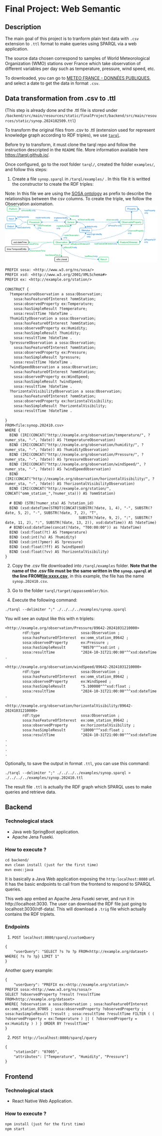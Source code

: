 # Final Project: Web Semantic

## Description

The main goal of this project is to tranform plain text data with `.csv` extension to `.ttl` format to make queries using SPARQL via a web application.

The source data chosen correspond to samples of World Meteorological Organization (WMO) stations over France which take observation of different variables per day such as temperature, pressure, wind speed, etc. 

To downloaded, you can go to [METEO FRANCE - DONNÉES PUBLIQUES](https://donneespubliques.meteofrance.fr/?fond=produit&id_produit=90&id_rubrique=32), and select a date to get the data in format `.csv`.

## Data transformation from .csv to .ttl

(This step is already done and the .ttl file is stored under `/backend/src/main/resources/static/finalProject/backend/src/main/resources/static/synop.2024102509.ttl`)

To transform the original files from .csv to .ttl (extension used for represent knowledge graph according to RDF triples), we use [`tarql`](https://github.com/tarql/tarql).

Before try to transform, it must clone the tarql repo and follow the instruction descripted in the `README` file. More information available here https://tarql.github.io/.

Once configured, go to the root folder `tarql/`, created the folder `examples/`, and follow this steps:

1. Create a file `synop.sparql` in `/tarql/examples/` . In this file it is writted the constructor to create the RDF triples:

Note: In this file we are using the [SOSA ontology](https://www.w3.org/TR/vocab-ssn/) as prefix to describe the relationships between the csv columns. To create the triple, we follow the Observation axiomation.
![](./images/SSN-Observation.png)

```
PREFIX sosa: <http://www.w3.org/ns/sosa/>
PREFIX xsd: <http://www.w3.org/2001/XMLSchema#>
PREFIX ex: <http://example.org/station/>

CONSTRUCT {
  ?temperatureObservation a sosa:Observation;
    sosa:hasFeatureOfInterest ?ommStation;
    sosa:observedProperty ex:Temperature;
    sosa:hasSimpleResult ?temperature;
    sosa:resultTime ?dateTime .
  ?humidityObservation a sosa:Observation;
    sosa:hasFeatureOfInterest ?ommStation;
    sosa:observedProperty ex:Humidity;
    sosa:hasSimpleResult ?humidity;
    sosa:resultTime ?dateTime .
  ?pressureObservation a sosa:Observation;
    sosa:hasFeatureOfInterest ?ommStation;
    sosa:observedProperty ex:Pressure;
    sosa:hasSimpleResult ?pressure;
    sosa:resultTime ?dateTime .
  ?windSpeedObservation a sosa:Observation;
    sosa:hasFeatureOfInterest ?ommStation;
    sosa:observedProperty ex:WindSpeed;
    sosa:hasSimpleResult ?windSpeed;
    sosa:resultTime ?dateTime .
  ?horizontalVisibilityObservation a sosa:Observation;
    sosa:hasFeatureOfInterest ?ommStation;
    sosa:observedProperty ex:horizontalVisibility;
    sosa:hasSimpleResult ?horizontalVisibility;
    sosa:resultTime ?dateTime .
    
}
FROM<file:synop.202410.csv> 
WHERE {
  BIND (IRI(CONCAT("http://example.org/observation/temperature/", ?numer_sta, "-", ?date)) AS ?temperatureObservation)
  BIND (IRI(CONCAT("http://example.org/observation/humidity/", ?numer_sta, "-", ?date)) AS ?humidityObservation)
  BIND (IRI(CONCAT("http://example.org/observation/Pressure/", ?numer_sta, "-", ?date)) AS ?pressureObservation)
  BIND (IRI(CONCAT("http://example.org/observation/windSpeed/", ?numer_sta, "-", ?date)) AS ?windSpeedObservation)
  BIND (IRI(CONCAT("http://example.org/observation/horizontalVisibility/", ?numer_sta, "-", ?date)) AS ?horizontalVisibilityObservation)
  BIND (IRI(CONCAT("http://example.org/station/", CONCAT("omm_station_",?numer_sta))) AS ?ommStation)
 
  # BIND (STR(?numer_sta) AS ?station_id)
  BIND (xsd:dateTime(STRDT(CONCAT(SUBSTR(?date, 1, 4), "-", SUBSTR(?date, 5, 2), "-", SUBSTR(?date, 7, 2), "T", 
                                  SUBSTR(?date, 9, 2), ":", SUBSTR(?date, 11, 2), ":", SUBSTR(?date, 13, 2)), xsd:dateTime)) AS ?dateTime)
  # BIND(xsd:dateTime(concat(?date, "T00:00:00")) as ?dateTime)
  BIND (xsd:float(?t) AS ?temperature)
  BIND (xsd:int(?u) AS ?humidity)
  BIND (xsd:int(?pmer) AS ?pressure)
  BIND (xsd:float(?ff) AS ?windSpeed)
  BIND (xsd:float(?vv) AS ?horizontalVisibility)
}
```
2. Copy the .csv file downloaded into `/tarql/examples` folder. **Note that the name of the .csv file must be the same written in the `synop.sparql` at the line FROM<file:xxxx.csv>**, in this example, the file has the name `synop.202410.csv`.

3. Go to the folder `tarql/target/appassembler/bin`.

4. Execute the following command:
```
./tarql --delimiter ";" ./../../../examples/synop.sparql
```

You will see an output like this with n triplets:
```
<http://example.org/observation/Pressure/89642-20241031210000>
        rdf:type                   sosa:Observation ;
        sosa:hasFeatureOfInterest  ex:omm_station_89642 ;
        sosa:observedProperty      ex:Pressure ;
        sosa:hasSimpleResult       "98570"^^xsd:int ;
        sosa:resultTime            "2024-10-31T21:00:00"^^xsd:dateTime .

<http://example.org/observation/windSpeed/89642-20241031210000>
        rdf:type                   sosa:Observation ;
        sosa:hasFeatureOfInterest  ex:omm_station_89642 ;
        sosa:observedProperty      ex:WindSpeed ;
        sosa:hasSimpleResult       "5.100000"^^xsd:float ;
        sosa:resultTime            "2024-10-31T21:00:00"^^xsd:dateTime .

<http://example.org/observation/horizontalVisibility/89642-20241031210000>
        rdf:type                   sosa:Observation ;
        sosa:hasFeatureOfInterest  ex:omm_station_89642 ;
        sosa:observedProperty      ex:horizontalVisibility ;
        sosa:hasSimpleResult       "18000"^^xsd:float ;
        sosa:resultTime            "2024-10-31T21:00:00"^^xsd:dateTime .
.
.
.
```
Optionally, to save the output in format `.ttl`, you can use this command:
```
./tarql --delimiter ";" ./../../../examples/synop.sparql > ./../../../examples/synop.202410.ttl
```

The result file `.ttl` is actually the RDF graph which SPARQL uses to make queries and retrieve data.

## Backend

### Technological stack

- Java web SpringBoot application.
- Apache Jena Fuseki.

### How to execute ?

```
cd backend/
mvn clean install (just for the first time)
mvn exec:java
```

It is basically a Java Web application exposing the `http:localhost:8080` url. It has the basic endpoints to call from the frontend to respond to SPARQL queries.

This web app embed an Apache Jena Fuseki server, and run it in http://localhost:3030. The user can download the RDF file just going to localhost:3030/rdf-data/. This will download a `.trig` file which actually contains the RDF triplets.

### Endpoints

1. `POST localhost:8080/sparql/customQuery`
```
{
    "userQuery": "SELECT ?s ?o ?p FROM<http://example.org/dataset> WHERE{ ?s ?o ?p} LIMIT 1"
}
```

Another query example:
```
{
    "userQuery": "PREFIX ex:<http://example.org/station/> 
PREFIX sosa:<http://www.w3.org/ns/sosa/>
SELECT ?observedProperty ?result ?resultTime
FROM<http://example.org/dataset>
WHERE{ ?observation a sosa:Observation ; sosa:hasFeatureOfInterest ex:omm_station_07005 ; sosa:observedProperty ?observedProperty ; sosa:hasSimpleResult ?result ; sosa:resultTime ?resultTime FILTER ( ( ?observedProperty = ex:Temperature ) || ( ?observedProperty = ex:Humidity ) ) } ORDER BY ?resultTime"
}
```
2. `POST http://localhost:8080/sparql/query`
```
{
    "stationId": "07005",
    "attributes": ["Temperature", "Humidity", "Pressure"]
}
```

## Frontend

### Technological stack

- React Native Web Application.

### How to execute ?

```
npm install (just for the first time)
npm start
```